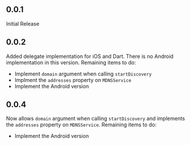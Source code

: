 ## 0.0.1

Initial Release

## 0.0.2

Added delegate implementation for iOS and Dart. There is no Android implementation in this version.
Remaining items to do:

  * Implement `domain` argument when calling `startDiscovery`
  * Implment the `addresses` property on `MDNSService`
  * Implement the Android version

## 0.0.4

Now allows `domain` argument when calling `startDiscovery` and
implements the `addresses` property on `MDNSService`. Remaining items to do:

  * Implement the Android version



